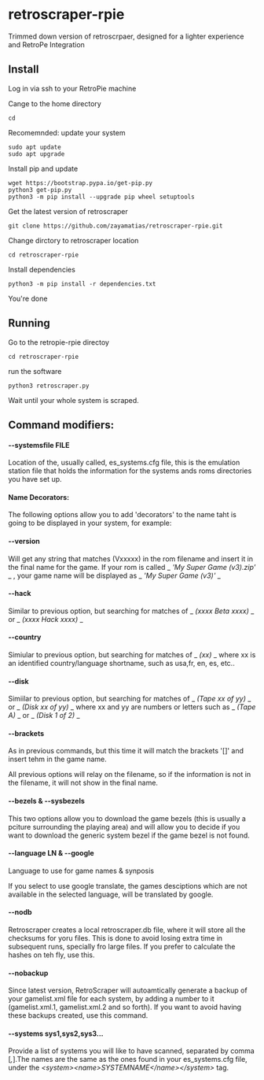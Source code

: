 # retroscraper-rpie
Trimmed down version of retroscrpaer, designed for a lighter experience and RetroPe Integration

## Install

Log in via ssh to your RetroPie machine

Cange to the home directory
```
cd
```
Recomemnded: update your system
```
sudo apt update
sudo apt upgrade
```
Install pip and update
```
wget https://bootstrap.pypa.io/get-pip.py
python3 get-pip.py
python3 -m pip install --upgrade pip wheel setuptools
```
Get the latest version of retroscraper
```
git clone https://github.com/zayamatias/retroscraper-rpie.git
```
Change dirctory to retroscraper location
```
cd retroscraper-rpie
```
Install dependencies
```
python3 -m pip install -r dependencies.txt
```
You're done

## Running 

Go to the retropie-rpie directoy
```
cd retroscraper-rpie
```
run the software 
```
python3 retroscraper.py
```
Wait until your whole system is scraped.

## Command modifiers:


#### --systemsfile FILE

Location of the, usually called, es_systems.cfg file, this is the emulation station file that holds the information for the systems ands roms directories you have set up. 

#### Name Decorators:

The following options allow you to add 'decorators' to the name taht is going to be displayed in your system, for example:

#### --version

Will get any string that matches (Vxxxxx) in the rom filename and insert it in the final name for the game. If your rom is called _ _'My Super Game (v3).zip'_ _ , your game name will be displayed as _ _'My Super Game (v3)'_ _ 

#### --hack 

Similar to previous option, but searching for matches of _ _(xxxx Beta xxxx)_ _ or _ _(xxxx Hack xxxx)_ _

#### --country

Simiular to previous option, but searching for matches of _ _(xx)_ _ where xx is an identified country/language shortname, such as usa,fr, en, es, etc..

#### --disk

Simiilar to previous option, but searching for matches of _ _(Tape xx of yy)_ _ or _ _(Disk xx of yy)_ _ where xx and yy are numbers or letters such as _ _(Tape A)_ _ or _ _(Disk 1 of 2)_ _

#### --brackets

As in previous commands, but this time it will match the brackets '[]' and insert tehm in the game name.

All previous options will relay on the filename, so if the information is not in the filename, it will not show in the final name.

#### --bezels & --sysbezels

This two options allow you to download the game bezels (this is usually a pciture surrounding the playing area) and will allow you to decide if you want to download the generic system bezel if the game bezel is not found.


#### --language LN & --google

Language to use for game names & synposis

If you select to use google translate, the games desciptions which are not available in the selected language, will be translated by google.

#### --nodb

Retroscraper creates a local retroscraper.db file, where it will store all the checksums for yoru files. This is done to avoid losing extra time in subsequent runs, specially fro large files. If you prefer to calculate the hashes on teh fly, use this.
#### --nobackup

Since latest version, RetroScraper will autoamtically generate a backup of your gamelist.xml file for each system, by adding a number to it (gamelist.xml.1, gamelist.xml.2 and so forth). If you want to avoid having these backups created, use this command.

#### --systems sys1,sys2,sys3...

Provide a list of systems you will like to have scanned, separated by comma [_,_].The names are the same as the ones found in your es_systems.cfg file, under the _\<system\>\<name\>SYSTEMNAME\</name\>\</system\>_ tag.


